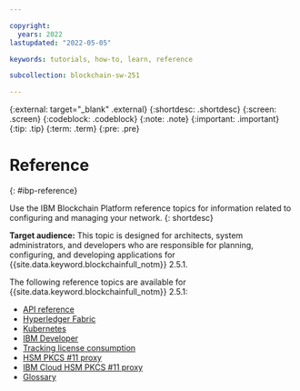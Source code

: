 ```yaml
---

copyright:
  years: 2022
lastupdated: "2022-05-05"

keywords: tutorials, how-to, learn, reference

subcollection: blockchain-sw-251

---
```


{:external: target="_blank" .external}
{:shortdesc: .shortdesc}
{:screen: .screen}
{:codeblock: .codeblock}
{:note: .note}
{:important: .important}
{:tip: .tip}
{:term: .term}
{:pre: .pre}


# Reference
{: #ibp-reference}

Use the IBM Blockchain Platform reference topics for information related to configuring and managing your network. 
{: shortdesc}

**Target audience:** This topic is designed for architects, system administrators, and developers who are responsible 
for planning, configuring, and developing applications for {{site.data.keyword.blockchainfull_notm}} 2.5.1.

The following reference topics are available for {{site.data.keyword.blockchainfull_notm}} 2.5.1: 

* [API reference](https://cloud.ibm.com/apidocs/blockchain)
* [Hyperledger Fabric](reference/v10_fabric.md)
* [Kubernetes](reference/k8s.md)
* [IBM Developer](https://developer.ibm.com/technologies/blockchain/)
* [Tracking license consumption](reference/metering.md)
* [HSM PKCS #11 proxy](reference/hsm-pkcs11.md) 
* [IBM Cloud HSM PKCS #11 proxy](reference/hsm-pkcs11-ic.md)
* [Glossary](glossary.md)

